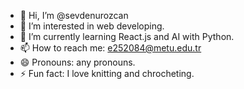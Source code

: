 - 👋 Hi, I’m @sevdenurozcan
- 👀 I’m interested in web developing.
- 🌱 I’m currently learning React.js and AI with Python. 
- 📫 How to reach me: e252084@metu.edu.tr
- 😄 Pronouns: any pronouns.
- ⚡ Fun fact: I love knitting and chrocheting.

<!---
sevdenurozcan/sevdenurozcan is a ✨ special ✨ repository because its `README.md` (this file) appears on your GitHub profile.
You can click the Preview link to take a look at your changes.
--->
